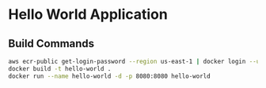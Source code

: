 # Hello World Application

## Build Commands

```sh
aws ecr-public get-login-password --region us-east-1 | docker login --username AWS --password-stdin public.ecr.aws
docker build -t hello-world .
docker run --name hello-world -d -p 8080:8080 hello-world
```
